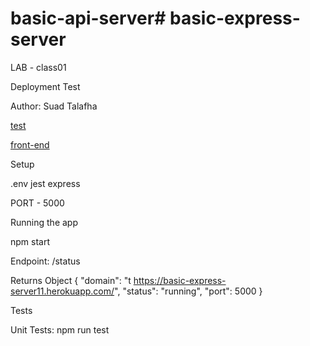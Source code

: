 # basic-api-server# basic-express-server

LAB - class01

Deployment Test

Author: Suad Talafha

[test](https://github.com/suadtalafha/basic-api-server)

[front-end](https://basic-api-server11.herokuapp.com/)


Setup

.env jest express

PORT - 5000

Running the app

npm start

Endpoint: /status

Returns Object
{
  "domain": "t https://basic-express-server11.herokuapp.com/",
  "status": "running",
  "port": 5000
}

Tests

Unit Tests: npm run test
